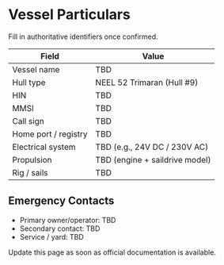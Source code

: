 
# Vessel Particulars

Fill in authoritative identifiers once confirmed.

| Field | Value |
| --- | --- |
| Vessel name | TBD |
| Hull type | NEEL 52 Trimaran (Hull #9) |
| HIN | TBD |
| MMSI | TBD |
| Call sign | TBD |
| Home port / registry | TBD |
| Electrical system | TBD (e.g., 24V DC / 230V AC) |
| Propulsion | TBD (engine + saildrive model) |
| Rig / sails | TBD |

## Emergency Contacts

- Primary owner/operator: TBD
- Secondary contact: TBD
- Service / yard: TBD

Update this page as soon as official documentation is available.

